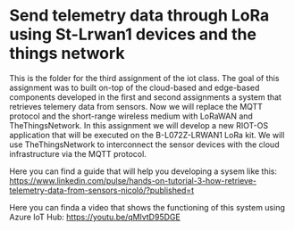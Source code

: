 # Send telemetry data through LoRa using St-Lrwan1 devices and the things network

This is the folder for the third assignment of the iot class. The goal of this assignment was to built on-top of the cloud-based and edge-based components developed in the first and second assignments a system that retrieves telemery data from sensors. Now we will replace the MQTT protocol and the short-range wireless medium with LoRaWAN and TheThingsNetwork. In this assignment we will develop a new RIOT-OS application that will be executed on the B-L072Z-LRWAN1 LoRa kit. We will use TheThingsNetwork to interconnect the sensor devices with the cloud infrastructure via the MQTT protocol.

Here you can find a guide that will help you developing a sysem like this:
https://www.linkedin.com/pulse/hands-on-tutorial-3-how-retrieve-telemetry-data-from-sensors-nicoló/?published=t

Here you can finda a video that shows the functioning of this system using Azure IoT Hub:
https://youtu.be/qMlvtD95DGE
